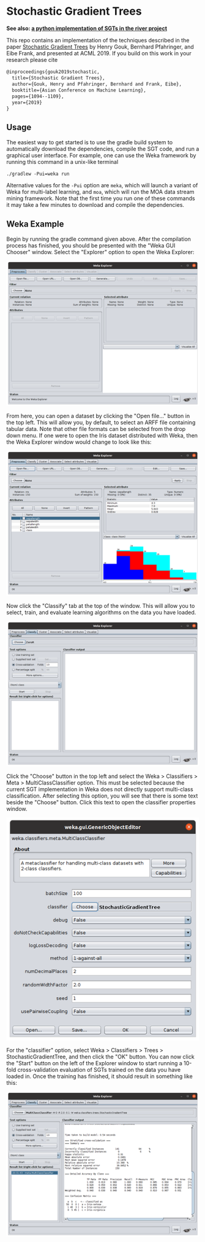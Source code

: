 Stochastic Gradient Trees
=========================

**See also: [a python implementation of SGTs in the river project](https://github.com/online-ml/river)**

This repo contains an implementation of the techniques described in the paper [Stochastic Gradient Trees](https://arxiv.org/abs/1901.07777) by Henry Gouk, Bernhard Pfahringer, and Eibe Frank, and presented at ACML 2019. If you build on this work in your research please cite

```
@inproceedings{gouk2019stochastic,
  title={Stochastic Gradient Trees},
  author={Gouk, Henry and Pfahringer, Bernhard and Frank, Eibe},
  booktitle={Asian Conference on Machine Learning},
  pages={1094--1109},
  year={2019}
}
```

Usage
-----

The easiest way to get started is to use the gradle build system to automatically download the dependencies, compile the SGT code, and run a graphical user interface. For example, one can use the Weka framework by running this command in a unix-like terminal

```
./gradlew -Pui=weka run
```

Alternative values for the `-Pui` option are `meka`, which will launch a variant of Weka for multi-label learning, and `moa`, which will run the MOA data stream mining framework. Note that the first time you run one of these commands it may take a few minutes to download and compile the dependencies.

Weka Example
------------

Begin by running the gradle command given above. After the compilation process has finished, you should be presented with the "Weka GUI Chooser" window. Select the "Explorer" option to open the Weka Explorer:

![Weka Explorer](images/explorer.png)

From here, you can open a dataset by clicking the "Open file..." button in the top left. This will allow you, by default, to select an ARFF file containing tabular data. Note that other file formats can be selected from the drop down menu. If one were to open the Iris dataset distributed with Weka, then the Weka Explorer window would change to look like this:

![Weka Explorer with the Iris dataset loaded](images/explorer-preprocess.png)

Now click the "Classify" tab at the top of the window. This will allow you to select, train, and evaluate learning algorithms on the data you have loaded.

![The Classify tab in the Weka Explorer](images/explorer-classify.png)

Click the "Choose" button in the top left and select the Weka > Classifiers > Meta > MultiClassClassifier option. This must be selected because the current SGT implementation in Weka does not directly support multi-class classification. After selecting this option, you will see that there is some text beside the "Choose" button. Click this text to open the classifier properties window.

![Weka Explorer classifier options](images/explorer-classifier-properties.png)

For the "classifier" option, select Weka > Classifiers > Trees > StochasticGradientTree, and then click the "OK" button. You can now click the "Start" button on the left of the Explorer window to start running a 10-fold cross-validation evaluation of SGTs trained on the data you have loaded in. Once the training has finished, it should result in something like this:

![Weka Explorer Classifier results](images/explorer-results.png)
